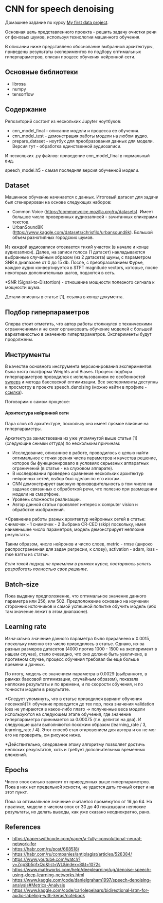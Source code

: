 
# CNN for speech denoising
Домашнее задание по курсу [My first data project](https://ods.ai/tracks/my_first_data_project).

Основная цель представленного проекта - решить задачу очистки речи от фоновых шумов, используя технологии машинного обучения.

В описании ниже представлено обоснование выбранной архитектуры, приведены результаты экспериментов по подбору оптимальных гиперпараметров, описан процесс обучения нейронной сети.

## Основные библиотеки

- librosa
- numpy
- tensorflow

## Содержание

Репозиторий состоит из нескольких Jupyter ноутбуков:
- cnn_model_final - описание модели и процесса ее обучения. 
- cnn_model_test - демонстрация работы модели на любом аудио.
- prepare_dataset - ноутбук для преобразования данных для модели. Версия тут - обработка единственной аудиозаписи.

И нескольких .py файлов: приведение cnn_model_final в нормальный вид.

speech_model.h5 - самая последняя версия обученной модели.

## Dataset

Машинное обучение начинается с данных. Итоговый датасет для задачи был сгенерирован на основе следующих наборов:
- Common Voice (https://commonvoice.mozilla.org/ru/datasets). Имеет большое число проверенных аудиозаписей - зачитанных спикерами текстов.
- UrbanSound8K (https://www.kaggle.com/datasets/chrisfilo/urbansound8k). Большой объем разнотипных городских шумов.

Из каждой аудиозаписи отсекается тихий участок (в начале и конце аудиозаписи). Далее, на записи голоса (1 датасет) накладываются выбранные случайным образом (из 2 датасета) шумы, с параметром SNR в диапазоне от 0 до 15 db. После, с преобразованием Фурье, каждое аудио конвертируется в STFT magnitude vectors, которые, после некоторых дополнительных шагов, подаются в сеть.

*SNR (Signal-to-Distortion) - отношение мощности полезного сигнала к мощности шума.

Детали описаны в статье [1], ссылка в конце документа.

## Подбор гиперпараметров

Сперва стоит отметить, что автор работы столкнулся с техническими ограничениями и не смог организовать обучение моделей с большей вариативностью в значениях гиперпараметров. Эксперименты будут продолжены.

## Инструменты
В качестве основного инструмента версионирования экспериментов была взята платформа Weights and Biases. Процесс подбора гиперпараметров проводился с использованием ее особенностей [sweeps](https://docs.wandb.ai/guides/sweeps) и метода баесовской оптимизации.
Все эксперименты доступны к просмотру в проекте speech_denoising (можно найти в профиле - [ссылка](https://wandb.ai/sams3pi01?shareProfileType=copy)).

Поговорим о самом процессе: 

#### Архитектура нейронной сети
Пара слов об архитектуре, поскольку она имеет прямое влияние на гиперпараметры. 

Архитектура заимствована из уже упомянутой выше статьи [1] (следующие снимки оттуда) по нескольким причинам:
- Исследование, описанное в работе, проводилось с целью найти оптимальное с точки зрения числа параметров и качества решение, которое бы функционировало в условиях серьезных аппаратных ограничений (в статье - на слуховом аппарате).
- В исследовании проведено сравнение нескольких архитектур нейронных сетей, выбор был сделан по его итогам.
- CNN демонстрирует высокую производительность в том числе на задачах связанных с обработкой речи, что полезно при размещении модели на смартфоне.
- Уровень сложности реализации.
- Автор данной статьи проявляет интерес к computer vision и обработке изображений. 

*Сравнение работы разных архитектур нейронных сетей в статье:
снимочек - 1
снимочек - 2
Выбрана CR-CED (skip) поскольку, имея наименьшее число параметров, модель демонстрирует неплохие результаты.

Таким образом, число нейронов и число слоев, metric - rmse (широко распространенная для задач регресии, к слову), activation - adam, loss - mse взяты из статьи.

*Если такой подход не приемлем в рамках курса, постараюсь успеть разработать полностью свое решение.*

## Batch-size

Пока выдвину предположение, что оптимальное значение данного параметра или 256, или 502. 
Предположение основано на изучении сторонних источников и самой успешной попытке обучить модель (ибо там значение лежит в этом диапазоне).

## Learning rate

Изначально значение данного параметра было приравнено к 0.0015, поскольку именно это число приводилось в статье. Однако, из-за разных размеров датасетов (4000 против 1000 - 1500 на эксперимент в нашем случае), стало очевидно, что оно должно быть увеличено, в противном случае, процесс обучения требовал бы еще больше времени и данных.

По итогу, модель со значением параметра в 0.0029 (выбранного, в рамках баесовой оптимизации, случайным образом), показала неплохие результаты и по времени, и по скорости обучения, и по точности модели в результате.

*Следует упомянуть, что в статье приводился вариант обучения лесенкой(?): обучение проводится до тех пор, пока значения validation loss не упираются в какое-либо плато -> полученные веса модели используются на следующем этапе обучения, где значение гиперпараметра принимается за 0.00075 (т.е. делится на два). И следующие шаги выполняются похожим образом (learning_rate / 3, learning_rate / 4). 
Этот способ стал откровением для автора и он не мог его не проверить, см рисунок ниже. 

*Действительно, следование этому алгоритму позволяет достичь неплохих результатов, хоть и требует дополнительных временных вложений.

## Epochs

Число эпох сильно зависит от приведенных выше гиперпараметров. Пока в них нет предельной ясности, не удастся дать точный ответ и на этот пункт.

Пока за оптимальное значение считается промежуток от 16 до 64. На практике, модели с числом эпох от 30 до 40 показывали неплохие результаты, но делать выводы, как уже сказано неоднократно, рано.

## References
- https://paperswithcode.com/paper/a-fully-convolutional-neural-network-for
- https://habr.com/ru/post/668518/
- https://habr.com/ru/companies/antiplagiat/articles/528384/
- https://www.youtube.com/watch?v=ZqpSb5p1xQo&list=WL&index=8&t=1072s
- https://www.mathworks.com/help/deeplearning/ug/denoise-speech-using-deep-learning-networks.html
- https://www.kaggle.com/code/danielgraham1997/speech-denoising-analysis#Metrics-Analysis
- https://www.kaggle.com/code/carlolepelaars/bidirectional-lstm-for-audio-labeling-with-keras/notebook
